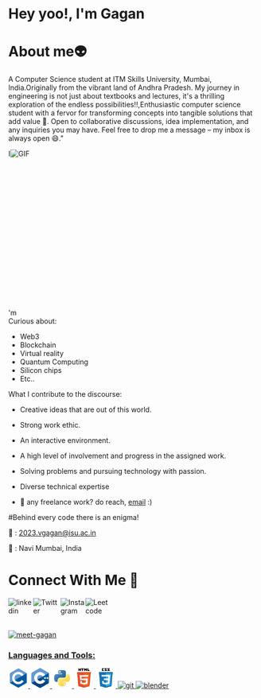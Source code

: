 # Hey yoo!, I'm Gagan


# About me👽

A Computer Science student at ITM Skills University, Mumbai, India.Originally from the vibrant land of Andhra Pradesh. My journey in engineering is not just about textbooks and lectures, it's a thrilling exploration of the endless possibilities!!,Enthusiastic computer science student with a fervor for transforming concepts into tangible solutions that add value 🌻. Open to collaborative discussions, idea implementation, and any inquiries you may have. Feel free to drop me a message – my inbox is always open 😄."

 <img align="right" alt="GIF" src="https://github.com/abhisheknaiidu/abhisheknaiidu/blob/master/code.gif?raw=true" width="500" height="320" />

I'm <br>
Curious about:
- Web3
- Blockchain
- Virtual reality 
- Quantum Computing
- Silicon chips
- Etc..

What I contribute to the discourse:
- Creative ideas that are out of this world.
- Strong work ethic.
- An interactive environment.
- A high level of involvement and progress in the assigned work.
- Solving problems and pursuing technology with passion.
- Diverse technical expertise
  
- 💼 any freelance work? do reach, [email](mailto:2023.vgagan.isu.ac.in) :) <br>

#Behind every code there is an enigma!

📩 : 2023.vgagan@isu.ac.in

📍 : Navi Mumbai, India

# Connect With Me 🤝
<p align="left">
<a href="https://www.linkedin.com/in/meet-gagan/">
  <img src="https://upload.wikimedia.org/wikipedia/commons/thumb/8/81/LinkedIn_icon.svg/2048px-LinkedIn_icon.svg.png" align="Left" alt="linkedin" width="50">
</a>

<p align="left">
<a href="https://twitter.com/gagan_nagu">
 <img src="https://upload.wikimedia.org/wikipedia/commons/thumb/6/6f/Logo_of_Twitter.svg/2491px-Logo_of_Twitter.svg.png" align ="Left"
alt ="Twitter" width ="55">
</a>

<p align="left">
<a href ="https://www.instagram.com/gagan_nagu/">
<img src="https://upload.wikimedia.org/wikipedia/commons/thumb/e/e7/Instagram_logo_2016.svg/480px-Instagram_logo_2016.svg.png" align ="Left"
alt="Instagram" width ="50"> 
</a>


<a href ="https://leetcode.com/user6681tR/">
  <img src="https://upload.wikimedia.org/wikipedia/commons/thumb/a/ab/LeetCode_logo_white_no_text.svg/1734px-LeetCode_logo_white_no_text.svg.png" align ="Left"
    alt="Leetcode" width ="50"
</a>
  <br><br><br>
<p align="left"> <img src="https://komarev.com/ghpvc/?username=meet-gagan&label=Profile%20views&color=0e75b6&style=flat" alt="meet-gagan" /> </p>

 
<h3 align="left">Languages and Tools:</h3>
<p align="left"> <a <a href="https://www.cprogramming.com/" target="_blank" rel="noreferrer"> <img src="https://raw.githubusercontent.com/devicons/devicon/master/icons/c/c-original.svg" alt="c" width="40" height="40"/> </a> <a href="https://www.w3schools.com/cpp/" target="_blank" rel="noreferrer"> <img src="https://raw.githubusercontent.com/devicons/devicon/master/icons/cplusplus/cplusplus-original.svg" alt="cplusplus" width="40" height="40"/> </a> <a href="https://www.python.org" target="_blank" rel="noreferrer"> <img src="https://raw.githubusercontent.com/devicons/devicon/master/icons/python/python-original.svg" alt="python" width="40" height="40"/> </a> <a href="https://www.w3.org/html/" target="_blank" rel="noreferrer"> <img src="https://raw.githubusercontent.com/devicons/devicon/master/icons/html5/html5-original-wordmark.svg" alt="html5" width="40" height="40"/> </a>  <a href="https://www.w3schools.com/css/" target="_blank" rel="noreferrer"> <img src="https://raw.githubusercontent.com/devicons/devicon/master/icons/css3/css3-original-wordmark.svg" alt="css3" width="40" height="40"/> </a> </a> <a href="https://git-scm.com/" target="_blank" rel="noreferrer"> <img src="https://www.vectorlogo.zone/logos/git-scm/git-scm-icon.svg" alt="git" width="40" height="40"/> </a> <a href="https://www.blender.org/" target="_blank" rel="noreferrer"> <img src="https://download.blender.org/branding/community/blender_community_badge_white.svg" alt="blender" width="40" height="40"/> </a> <p
